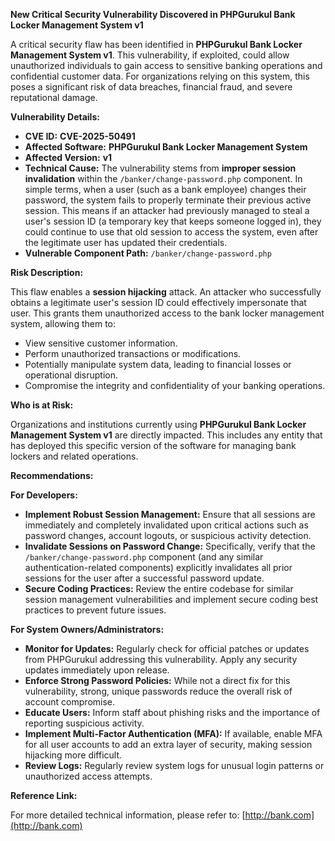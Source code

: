 **New Critical Security Vulnerability Discovered in PHPGurukul Bank Locker Management System v1**

A critical security flaw has been identified in **PHPGurukul Bank Locker Management System v1**. This vulnerability, if exploited, could allow unauthorized individuals to gain access to sensitive banking operations and confidential customer data. For organizations relying on this system, this poses a significant risk of data breaches, financial fraud, and severe reputational damage.

**Vulnerability Details:**

*   **CVE ID:** **CVE-2025-50491**
*   **Affected Software:** **PHPGurukul Bank Locker Management System**
*   **Affected Version:** **v1**
*   **Technical Cause:** The vulnerability stems from **improper session invalidation** within the `/banker/change-password.php` component. In simple terms, when a user (such as a bank employee) changes their password, the system fails to properly terminate their previous active session. This means if an attacker had previously managed to steal a user's session ID (a temporary key that keeps someone logged in), they could continue to use that old session to access the system, even after the legitimate user has updated their credentials.
*   **Vulnerable Component Path:** `/banker/change-password.php`

**Risk Description:**

This flaw enables a **session hijacking** attack. An attacker who successfully obtains a legitimate user's session ID could effectively impersonate that user. This grants them unauthorized access to the bank locker management system, allowing them to:

*   View sensitive customer information.
*   Perform unauthorized transactions or modifications.
*   Potentially manipulate system data, leading to financial losses or operational disruption.
*   Compromise the integrity and confidentiality of your banking operations.

**Who is at Risk:**

Organizations and institutions currently using **PHPGurukul Bank Locker Management System v1** are directly impacted. This includes any entity that has deployed this specific version of the software for managing bank lockers and related operations.

**Recommendations:**

**For Developers:**

*   **Implement Robust Session Management:** Ensure that all sessions are immediately and completely invalidated upon critical actions such as password changes, account logouts, or suspicious activity detection.
*   **Invalidate Sessions on Password Change:** Specifically, verify that the `/banker/change-password.php` component (and any similar authentication-related components) explicitly invalidates all prior sessions for the user after a successful password update.
*   **Secure Coding Practices:** Review the entire codebase for similar session management vulnerabilities and implement secure coding best practices to prevent future issues.

**For System Owners/Administrators:**

*   **Monitor for Updates:** Regularly check for official patches or updates from PHPGurukul addressing this vulnerability. Apply any security updates immediately upon release.
*   **Enforce Strong Password Policies:** While not a direct fix for this vulnerability, strong, unique passwords reduce the overall risk of account compromise.
*   **Educate Users:** Inform staff about phishing risks and the importance of reporting suspicious activity.
*   **Implement Multi-Factor Authentication (MFA):** If available, enable MFA for all user accounts to add an extra layer of security, making session hijacking more difficult.
*   **Review Logs:** Regularly review system logs for unusual login patterns or unauthorized access attempts.

**Reference Link:**

For more detailed technical information, please refer to: [http://bank.com](http://bank.com)